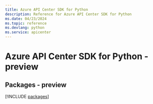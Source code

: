 ```yaml
---
title: Azure API Center SDK for Python
description: Reference for Azure API Center SDK for Python
ms.date: 04/23/2024
ms.topic: reference
ms.devlang: python
ms.service: apicenter
---
```

# Azure API Center SDK for Python - preview
## Packages - preview
[!INCLUDE [packages](api-center-index.md)]
